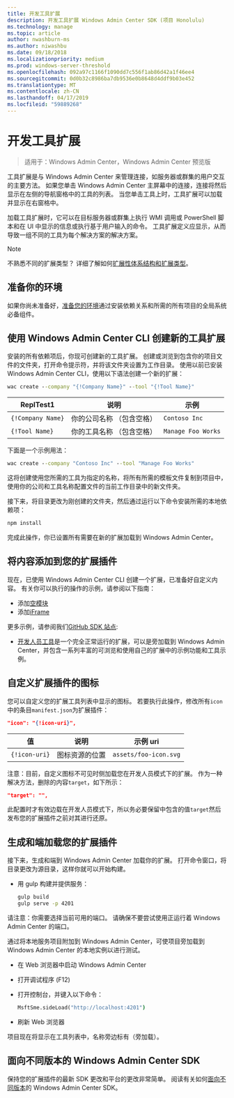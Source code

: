 ```yaml
---
title: 开发工具扩展
description: 开发工具扩展 Windows Admin Center SDK (项目 Honolulu)
ms.technology: manage
ms.topic: article
author: nwashburn-ms
ms.author: niwashbu
ms.date: 09/18/2018
ms.localizationpriority: medium
ms.prod: windows-server-threshold
ms.openlocfilehash: 092a97c1166f1090dd7c556f1ab86d42a1f46ee4
ms.sourcegitcommit: 0d0b32c8986ba7db9536e0b8648d4ddf9b03e452
ms.translationtype: MT
ms.contentlocale: zh-CN
ms.lasthandoff: 04/17/2019
ms.locfileid: "59889268"
---
```

# <a name="develop-a-tool-extension"></a>开发工具扩展

>适用于：Windows Admin Center，Windows Admin Center 预览版

工具扩展是与 Windows Admin Center 来管理连接，如服务器或群集的用户交互的主要方法。 如果您单击 Windows Admin Center 主屏幕中的连接，连接将然后显示在左侧的导航窗格中的工具的列表。 当您单击工具上时，工具扩展可以加载并显示在右窗格中。

加载工具扩展时，它可以在目标服务器或群集上执行 WMI 调用或 PowerShell 脚本和在 UI 中显示的信息或执行基于用户输入的命令。 工具扩展定义应显示，从而导致一组不同的工具为每个解决方案的解决方案。

> [!NOTE]
> 不熟悉不同的扩展类型？ 详细了解如何[扩展性体系结构和扩展类型](understand-extensions.md)。

## <a name="prepare-your-environment"></a>准备你的环境

如果你尚未准备好，[准备您的环境](prepare-development-environment.md)通过安装依赖关系和所需的所有项目的全局系统必备组件。

## <a name="create-a-new-tool-extension-with-the-windows-admin-center-cli"></a>使用 Windows Admin Center CLI 创建新的工具扩展 ##

安装的所有依赖项后，你现可创建新的工具扩展。  创建或浏览到包含你的项目文件的文件夹，打开命令提示符，并将该文件夹设置为工作目录。  使用以前已安装 Windows Admin Center CLI，使用以下语法创建一个新的扩展：

``` cmd
wac create --company "{!Company Name}" --tool "{!Tool Name}"
```

| ReplTest1 | 说明 | 示例 |
| ----- | ----------- | ------- |
| ```{!Company Name}``` | 你的公司名称 （包含空格） | ```Contoso Inc``` |
| ```{!Tool Name}``` | 你的工具名称 （包含空格） | ```Manage Foo Works``` |

下面是一个示例用法：

``` cmd
wac create --company "Contoso Inc" --tool "Manage Foo Works"
```

这将创建使用您所需的工具为指定的名称，将所有所需的模板文件复制到项目中，使用你的公司和工具名称配置文件的当前工作目录中的新文件夹。  

接下来，将目录更改为刚创建的文件夹，然后通过运行以下命令安装所需的本地依赖项：

``` cmd
npm install
```

完成此操作，你已设置所有需要在新的扩展加载到 Windows Admin Center。 

## <a name="add-content-to-your-extension"></a>将内容添加到您的扩展插件

现在，已使用 Windows Admin Center CLI 创建一个扩展，已准备好自定义内容。  有关你可以执行的操作的示例，请参阅以下指南：

- 添加[空模块](guides\add-module.md)
- 添加[iFrame](guides\add-iframe.md)
 
更多示例，请参阅我们[GitHub SDK 站点](https://aka.ms/wacsdk):
-  [开发人员工具](https://github.com/Microsoft/windows-admin-center-sdk/tree/master/windows-admin-center-developer-tools)是一个完全正常运行的扩展，可以是旁加载到 Windows Admin Center，并包含一系列丰富的可浏览和使用自己的扩展中的示例功能和工具示例。

## <a name="customize-your-extensions-icon"></a>自定义扩展插件的图标

您可以自定义您的扩展工具列表中显示的图标。  若要执行此操作，修改所有```icon```中的条目```manifest.json```为扩展插件：

``` json
"icon": "{!icon-uri}",
```

| 值 | 说明 | 示例 uri |
| ----- | ----------- | ------- |
| ```{!icon-uri}``` | 图标资源的位置 | ```assets/foo-icon.svg``` |

注意：目前，自定义图标不可见时侧加载您在开发人员模式下的扩展。  作为一种解决方法，删除的内容```target```，如下所示：

``` json
"target": "",
```

此配置时才有效边载在开发人员模式下，所以务必要保留中包含的值```target```然后发布您的扩展插件之前对其进行还原。

## <a name="build-and-side-load-your-extension"></a>生成和端加载您的扩展插件

接下来，生成和端到 Windows Admin Center 加载你的扩展。  打开命令窗口，将目录更改为源目录，这样你就可以开始构建。

* 用 gulp 构建并提供服务：

    ``` cmd
    gulp build
    gulp serve -p 4201
    ```

请注意：你需要选择当前可用的端口。 请确保不要尝试使用正运行着 Windows Admin Center 的端口。

通过将本地服务项目附加到 Windows Admin Center，可使项目旁加载到 Windows Admin Center 的本地实例以进行测试。

* 在 Web 浏览器中启动 Windows Admin Center
* 打开调试程序 (F12)
* 打开控制台，并键入以下命令：

    ``` cmd
    MsftSme.sideLoad("http://localhost:4201")
    ```

*   刷新 Web 浏览器

项目现在将显示在工具列表中，名称旁边标有（旁加载）。

## <a name="target-a-different-version-of-the-windows-admin-center-sdk"></a>面向不同版本的 Windows Admin Center SDK

保持您的扩展插件的最新 SDK 更改和平台的更改非常简单。  阅读有关如何[面向不同版本](target-sdk-version.md)的 Windows Admin Center SDK。